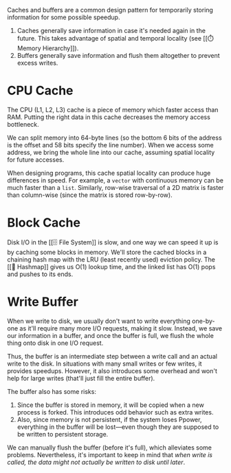 Caches and buffers are a common design pattern for temporarily storing information for some possible speedup.
1. Caches generally save information in case it's needed again in the future. This takes advantage of spatial and temporal locality (see [[⏱️ Memory Hierarchy]]).
2. Buffers generally save information and flush them altogether to prevent excess writes.

# CPU Cache
The CPU (L1, L2, L3) cache is a piece of memory which faster access than RAM. Putting the right data in this cache decreases the memory access bottleneck.

We can split memory into 64-byte lines (so the bottom 6 bits of the address is the offset and 58 bits specify the line number). When we access some address, we bring the whole line into our cache, assuming spatial locality for future accesses.

When designing programs, this cache spatial locality can produce huge differences in speed. For example, a `vector` with continuous memory can be much faster than a `list`. Similarly, row-wise traversal of a 2D matrix is faster than column-wise (since the matrix is stored row-by-row).

# Block Cache
Disk I/O in the [[🗄️ File System]] is slow, and one way we can speed it up is by caching some blocks in memory. We'll store the cached blocks in a chaining hash map with the LRU (least recently used) eviction policy. The [[📍 Hashmap]] gives us O(1) lookup time, and the linked list has O(1) pops and pushes to its ends.

# Write Buffer
When we write to disk, we usually don't want to write everything one-by-one as it'll require many more I/O requests, making it slow. Instead, we save our information in a buffer, and once the buffer is full, we flush the whole thing onto disk in one I/O request.

Thus, the buffer is an intermediate step between a write call and an actual write to the disk. In situations with many small writes or few writes, it provides speedups. However, it also introduces some overhead and won't help for large writes (that'll just fill the entire buffer).

The buffer also has some risks:
1. Since the buffer is stored in memory, it will be copied when a new process is forked. This introduces odd behavior such as extra writes.
2. Also, since memory is not persistent, if the system loses Ppower, everything in the buffer will be lost—even though they are supposed to be written to persistent storage.

We can manually flush the buffer (before it's full), which alleviates some problems. Nevertheless, it's important to keep in mind that *when write is called, the data might not actually be written to disk until later*.
